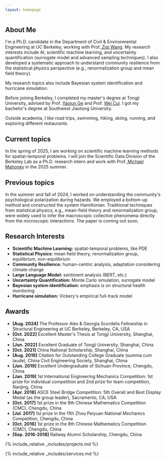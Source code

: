 ```yaml
---
layout: homepage
---
```


## About Me
I'm a Ph.D. candidate in the Department of Civil & Environmental Engineering at UC Berkeley, working with Prof.<a href="https://ce.berkeley.edu/people/faculty/ziqiwang" target="_blank"> Ziqi Wang</a>. My research interests include AI, scientific machine learning, and uncertainty quantification (surrogate model and advanced sampling techniques). I also developed a systematic approach to understand community resilience from the statistical physics perspective (e.g., renormalization group and mean field theory). 
<!-- I am fortunate to collaborate with Prof.<a href="https://www.stat.berkeley.edu/~mmahoney/" target="_blank"> Michael Mahoney</a>'s group. -->
My research topics also include Bayesian system identification and hurricane simulation.

Before joining Berkeley, I completed my master's degree at Tongji University, advised by Prof. <a href= "https://bridge.tongji.edu.cn/60/0e/c14928a155662/page.htm" target = "_blank"> Yaojun Ge</a> and Prof. <a href= "https://bridge.tongji.edu.cn/a0/4c/c14930a303180/page.htm" target = "_blank"> Wei Cui</a>. I got my bachelor's degree at Southwest Jiaotong University.
<!-- and my bachelor's degree in International Finance from <a href="https://www.cueb.edu.cn" target = "_blank"> Capital University of Economics and Business</a>.  -->


Outside academia, I like road trips, swimming, hiking, skiing, running, and exploring different restaurants.

## Current topics
In the spring of 2025, I am working on scientific machine learning methods for spatial-temporal problems. I will join the Scientific Data Division of the Berkeley Lab as a Ph.D. research intern and work with Prof.<a href="https://www.stat.berkeley.edu/~mmahoney/" target="_blank"> Michael Mahoney</a> in the 2025 summer.


## Previous topics
In the summer and fall of 2024, I worked on understanding the community's psychological polarization during hazards. We employed a bottom-up method and constructed the system Hamiltonian. Traditional techniques from statistical physics, e.g., mean-field theory and renormalization group, were widely used to infer the macroscopic collective phenomena directly from the microscopic interactions. The paper is coming out soon.

## Research Interests
- **Scientific Machine Learning:** spatial-temporal problems, like PDE
- **Statistical Physics:** mean field theory, renormalization group, equilibrium, non-equilibrium
- **Community Resilience:** human-centric analysis, adaptation considering climate change
- **Large Language Model:** sentiment analysis (BERT, etc.)
- **Uncertainty Quantification:** Monte Carlo simulation, surrogate model
- **Bayesian system identification:** emphasis is on structural health monitoring
- **Hurricane simulation:** Vickery's empirical full-track model

## Awards
- **[Aug. 2024]** The Professor Alex & Georgia Scordelis Fellowship in Structural Engineering at UC Berkeley, Berkeley, CA, USA
- **[Oct. 2022]** Excellent Master's Thesis at Tongji University, Shanghai, China
- **[Jun. 2022]** Excellent Graduate of Tongji University, Shanghai, China
- **[Oct. 2021]** China National Scholarship, Shanghai, China
- **[Aug. 2019]** Citation for Outstanding College Graduate (summa cum laude), China Civil Engineering Society, Shanghai, China
- **[Jun. 2019]** Excellent Undergraduate of Sichuan Province, Chengdu, China
- **[Jan. 2019]** 1st International Engineering Mechanics Competition: 1st prize for individual competition and 2nd prize for team competition, Nanjing, China
- **[Apr. 2018]** ASCE Steel Bridge Competition: 5th Overall and Best Display Medal (as the group leader), Sacramento, CA, USA
- **[Oct. 2017]** 1st prize in the 9th Chinese Mathematics Competition (CMC), Chengdu, China
- **[Jul. 2017]** 1st prize in the 11th Zhou Peiyuan National Mechanics Competition, Chengdu, China
- **[Oct. 2016]** 1st prize in the 8th Chinese Mathematics Competition (CMC), Chengdu, China
- **[Sep. 2016-2018]** Railway Alumni Scholarship, Chengdu, China



<!-- {% include_relative _includes/publications.md %} -->

{% include_relative _includes/projects.md %}







{% include_relative _includes/services.md %}






